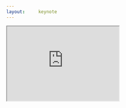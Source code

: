 ```yaml
---
layout:     keynote
---
```


<iframe id="inlineFrameExample"
    title="Inline Frame Example"
    width="300"
    height="200"
    src="http://huangxuan.me/js-module-7day/">
</iframe>
